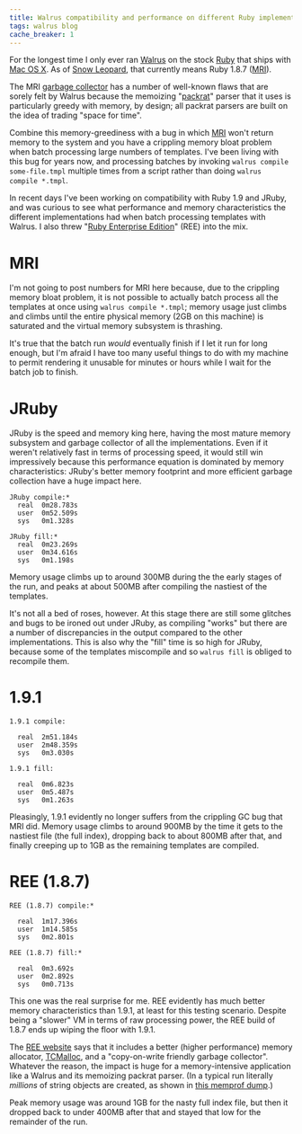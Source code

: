 ```yaml
---
title: Walrus compatibility and performance on different Ruby implementations
tags: walrus blog
cache_breaker: 1
---
```


For the longest time I only ever ran [Walrus](/wiki/Walrus) on the stock [Ruby](/wiki/Ruby) that ships with [Mac OS X](/wiki/Mac_OS_X). As of [Snow Leopard](/wiki/Snow_Leopard), that currently means Ruby 1.8.7 ([MRI](/wiki/MRI)).

The MRI [garbage collector](/wiki/garbage_collector) has a number of well-known flaws that are sorely felt by Walrus because the memoizing "[packrat](/wiki/packrat)" parser that it uses is particularly greedy with memory, by design; all packrat parsers are built on the idea of trading "space for time".

Combine this memory-greediness with a bug in which [MRI](/wiki/MRI) won't return memory to the system and you have a crippling memory bloat problem when batch processing large numbers of templates. I've been living with this bug for years now, and processing batches by invoking `walrus compile some-file.tmpl` multiple times from a script rather than doing `walrus compile *.tmpl`.

In recent days I've been working on compatibility with Ruby 1.9 and JRuby, and was curious to see what performance and memory characteristics the different implementations had when batch processing templates with Walrus. I also threw "[Ruby Enterprise Edition](/wiki/Ruby_Enterprise_Edition)" (REE) into the mix.

# MRI

I'm not going to post numbers for MRI here because, due to the crippling memory bloat problem, it is not possible to actually batch process all the templates at once using `walrus compile *.tmpl`; memory usage just climbs and climbs until the entire physical memory (2GB on this machine) is saturated and the virtual memory subsystem is thrashing.

It's true that the batch run _would_ eventually finish if I let it run for long enough, but I'm afraid I have too many useful things to do with my machine to permit rendering it unusable for minutes or hours while I wait for the batch job to finish.

# JRuby

JRuby is the speed and memory king here, having the most mature memory subsystem and garbage collector of all the implementations. Even if it weren't relatively fast in terms of processing speed, it would still win impressively because this performance equation is dominated by memory characteristics: JRuby's better memory footprint and more efficient garbage collection have a huge impact here.

    JRuby compile:*
      real	0m28.783s
      user	0m52.509s
      sys	0m1.328s

    JRuby fill:*
      real	0m23.269s
      user	0m34.616s
      sys	0m1.198s

Memory usage climbs up to around 300MB during the the early stages of the run, and peaks at about 500MB after compiling the nastiest of the templates.

It's not all a bed of roses, however. At this stage there are still some glitches and bugs to be ironed out under JRuby, as compiling "works" but there are a number of discrepancies in the output compared to the other implementations. This is also why the "fill" time is so high for JRuby, because some of the templates miscompile and so `walrus fill` is obliged to recompile them.

# 1.9.1

    1.9.1 compile:

      real	2m51.184s
      user	2m48.359s
      sys	0m3.030s

    1.9.1 fill:

      real	0m6.823s
      user	0m5.487s
      sys	0m1.263s

Pleasingly, 1.9.1 evidently no longer suffers from the crippling GC bug that MRI did. Memory usage climbs to around 900MB by the time it gets to the nastiest file (the full index), dropping back to about 800MB after that, and finally creeping up to 1GB as the remaining templates are compiled.

# REE (1.8.7)

    REE (1.8.7) compile:*

      real	1m17.396s
      user	1m14.585s
      sys	0m2.801s

    REE (1.8.7) fill:*

      real	0m3.692s
      user	0m2.892s
      sys	0m0.713s

This one was the real surprise for me. REE evidently has much better memory characteristics than 1.9.1, at least for this testing scenario. Despite being a "slower" VM in terms of raw processing power, the REE build of 1.8.7 ends up wiping the floor with 1.9.1.

The [REE website](http://www.rubyenterpriseedition.com/) says that it includes a better (higher performance) memory allocator, [TCMalloc](http://code.google.com/p/google-perftools/), and a "copy-on-write friendly garbage collector". Whatever the reason, the impact is huge for a memory-intensive application like a Walrus and its memoizing packrat parser. (In a typical run literally _millions_ of string objects are created, as shown in [this memprof dump](http://memprof.com/dump/4c77fdc37fdeb64582000001).)

Peak memory usage was around 1GB for the nasty full index file, but then it dropped back to under 400MB after that and stayed that low for the remainder of the run.

